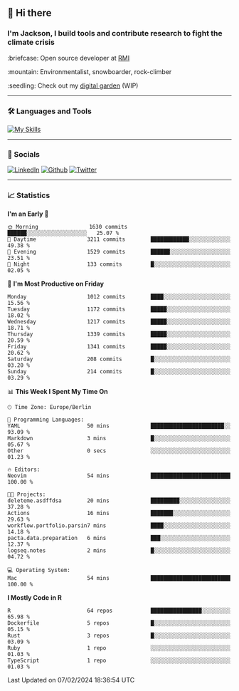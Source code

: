 ## :wave: Hi there
### I'm Jackson, I build tools and contribute research to fight the climate crisis
<p> :briefcase: Open source developer at <a href="https://rmi.org/" alt="RMI">RMI</a></p>
<p> :mountain: Environmentalist, snowboarder, rock-climber</p>
<p> :seedling: Check out my <a href="https://jdhoffa.github.io/" alt="digital garden">digital garden</a> (WIP) </p>

---

### :hammer_and_wrench: Languages and Tools

[![My Skills](https://skillicons.dev/icons?i=r,python,rust,js,html,css,postgresql,neovim,azure,docker,git&perline=6&theme=dark)](https://skillicons.dev)

---

### :iphone: Socials

[![LinkedIn](https://skillicons.dev/icons?i=linkedin&theme=dark)](https://www.linkedin.com/in/jackson-hoffart/) 
[![Github](https://skillicons.dev/icons?i=github&theme=dark)](https://github.com/jdhoffa) 
[![Twitter](https://skillicons.dev/icons?i=twitter&theme=dark)](https://twitter.com/jdhoffart) 

---

### :chart_with_upwards_trend: Statistics

 
<!--START_SECTION:waka-->
**I'm an Early 🐤** 

```text
🌞 Morning                1630 commits        ██████░░░░░░░░░░░░░░░░░░░   25.07 % 
🌆 Daytime                3211 commits        ████████████░░░░░░░░░░░░░   49.38 % 
🌃 Evening                1529 commits        ██████░░░░░░░░░░░░░░░░░░░   23.51 % 
🌙 Night                  133 commits         █░░░░░░░░░░░░░░░░░░░░░░░░   02.05 % 
```
📅 **I'm Most Productive on Friday** 

```text
Monday                   1012 commits        ████░░░░░░░░░░░░░░░░░░░░░   15.56 % 
Tuesday                  1172 commits        █████░░░░░░░░░░░░░░░░░░░░   18.02 % 
Wednesday                1217 commits        █████░░░░░░░░░░░░░░░░░░░░   18.71 % 
Thursday                 1339 commits        █████░░░░░░░░░░░░░░░░░░░░   20.59 % 
Friday                   1341 commits        █████░░░░░░░░░░░░░░░░░░░░   20.62 % 
Saturday                 208 commits         █░░░░░░░░░░░░░░░░░░░░░░░░   03.20 % 
Sunday                   214 commits         █░░░░░░░░░░░░░░░░░░░░░░░░   03.29 % 
```


📊 **This Week I Spent My Time On** 

```text
🕑︎ Time Zone: Europe/Berlin

💬 Programming Languages: 
YAML                     50 mins             ███████████████████████░░   93.09 % 
Markdown                 3 mins              █░░░░░░░░░░░░░░░░░░░░░░░░   05.67 % 
Other                    0 secs              ░░░░░░░░░░░░░░░░░░░░░░░░░   01.23 % 

🔥 Editors: 
Neovim                   54 mins             █████████████████████████   100.00 % 

🐱‍💻 Projects: 
deleteme.asdffdsa        20 mins             █████████░░░░░░░░░░░░░░░░   37.28 % 
Actions                  16 mins             ███████░░░░░░░░░░░░░░░░░░   29.63 % 
workflow.portfolio.parsin7 mins              ████░░░░░░░░░░░░░░░░░░░░░   14.18 % 
pacta.data.preparation   6 mins              ███░░░░░░░░░░░░░░░░░░░░░░   12.37 % 
logseq.notes             2 mins              █░░░░░░░░░░░░░░░░░░░░░░░░   04.72 % 

💻 Operating System: 
Mac                      54 mins             █████████████████████████   100.00 % 
```

**I Mostly Code in R** 

```text
R                        64 repos            ████████████████░░░░░░░░░   65.98 % 
Dockerfile               5 repos             █░░░░░░░░░░░░░░░░░░░░░░░░   05.15 % 
Rust                     3 repos             █░░░░░░░░░░░░░░░░░░░░░░░░   03.09 % 
Ruby                     1 repo              ░░░░░░░░░░░░░░░░░░░░░░░░░   01.03 % 
TypeScript               1 repo              ░░░░░░░░░░░░░░░░░░░░░░░░░   01.03 % 
```




 Last Updated on 07/02/2024 18:36:54 UTC
<!--END_SECTION:waka-->
